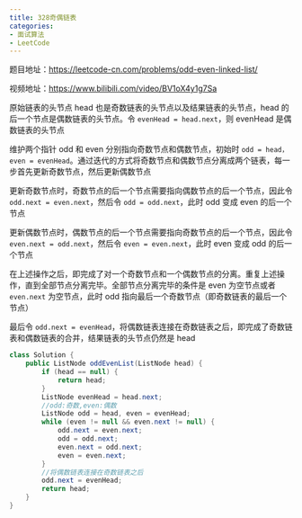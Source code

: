 ```yaml
---
title: 328奇偶链表
categories: 
- 面试算法
- LeetCode
---
```


题目地址：https://leetcode-cn.com/problems/odd-even-linked-list/

视频地址：https://www.bilibili.com/video/BV1oX4y1g7Sa

原始链表的头节点 head 也是奇数链表的头节点以及结果链表的头节点，head 的后一个节点是偶数链表的头节点。令 `evenHead = head.next`，则 evenHead 是偶数链表的头节点

维护两个指针 odd 和 even 分别指向奇数节点和偶数节点，初始时 `odd = head，even = evenHead`。通过迭代的方式将奇数节点和偶数节点分离成两个链表，每一步首先更新奇数节点，然后更新偶数节点

更新奇数节点时，奇数节点的后一个节点需要指向偶数节点的后一个节点，因此令 `odd.next = even.next`，然后令 `odd = odd.next`，此时 odd 变成 even 的后一个节点

更新偶数节点时，偶数节点的后一个节点需要指向奇数节点的后一个节点，因此令 `even.next = odd.next`，然后令 `even = even.next`，此时 even 变成 odd 的后一个节点

在上述操作之后，即完成了对一个奇数节点和一个偶数节点的分离。重复上述操作，直到全部节点分离完毕。全部节点分离完毕的条件是 even 为空节点或者 `even.next` 为空节点，此时 odd 指向最后一个奇数节点（即奇数链表的最后一个节点）

最后令 `odd.next = evenHead`，将偶数链表连接在奇数链表之后，即完成了奇数链表和偶数链表的合并，结果链表的头节点仍然是 head

```java
class Solution {
    public ListNode oddEvenList(ListNode head) {
        if (head == null) {
            return head;
        }
        ListNode evenHead = head.next;
        //odd:奇数,even:偶数
        ListNode odd = head, even = evenHead;
        while (even != null && even.next != null) {
            odd.next = even.next;
            odd = odd.next;
            even.next = odd.next;
            even = even.next;
        }
        //将偶数链表连接在奇数链表之后
        odd.next = evenHead;
        return head;
    }
}
```

